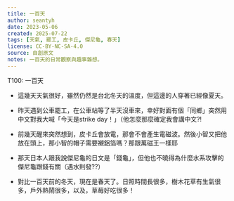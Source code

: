 ```yaml
---
title: 一百天
author: seantyh
date: 2023-05-06
created: 2025-07-22
tags: [天氣, 罷工, 皮卡丘, 傑尼龜, 春天]
license: CC-BY-NC-SA-4.0
source: 自創原文
notes: 一百天的日常觀察與趣事雜想。
---
```

T100: 一百天

* 這幾天天氣很好，雖然仍然是台北冬天的溫度，但這邊的人穿著已經像夏天。

* 昨天遇到公車罷工，在公車站等了半天沒車來，幸好對面有個「同鄉」突然用中文對我大喊「今天是strike day！」（他怎麼那麼確定我會講中文?!

* 前幾天醒來突然想到，皮卡丘會放電，那會不會產生電磁波。然後小智又把他放在頭上，那小智的帽子需要襯鋁箔嗎？那跟萬磁王一樣耶

* 那天日本人跟我說傑尼龜的日文是「錢龜」，但他也不曉得為什麼水系攻擊的傑尼龜跟錢有關（遇水則發??）

* 對比一百天前的冬天，現在是春天了。日照時間長很多，樹木花草有生氣很多，戶外熱鬧很多，以及，草莓好吃很多！